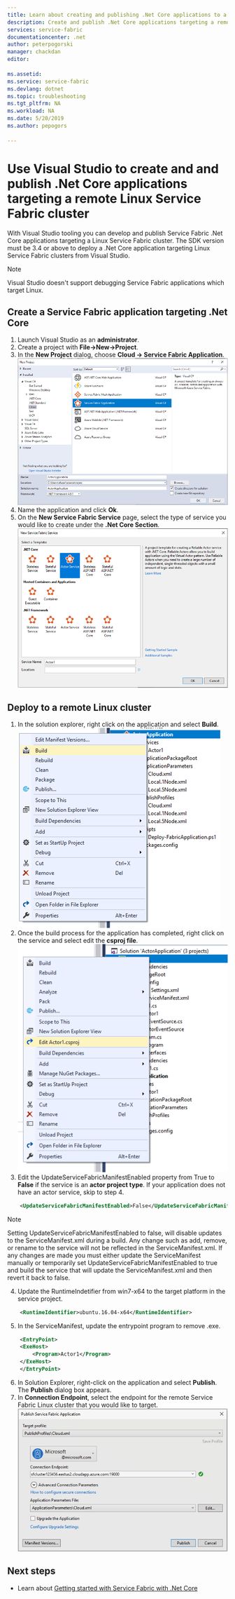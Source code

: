 ```yaml
---
title: Learn about creating and publishing .Net Core applications to a remote Linux cluster | Microsoft Docs
description: Create and publish .Net Core applications targeting a remote Linux cluster from Visual Studio
services: service-fabric
documentationcenter: .net
author: peterpogorski
manager: chackdan
editor: 

ms.assetid: 
ms.service: service-fabric
ms.devlang: dotnet
ms.topic: troubleshooting
ms.tgt_pltfrm: NA
ms.workload: NA
ms.date: 5/20/2019
ms.author: pepogors

---
```

# Use Visual Studio to create and and publish .Net Core applications targeting a remote Linux Service Fabric cluster
With Visual Studio tooling you can develop and publish Service Fabric .Net Core applications targeting a Linux Service Fabric cluster. The SDK version must be 3.4 or above to deploy a .Net Core application targeting Linux Service Fabric clusters from Visual Studio.

> [!Note]
> Visual Studio doesn't support debugging Service Fabric applications which target Linux.
>

## Create a Service Fabric application targeting .Net Core
1. Launch Visual Studio as an **administrator**.
2. Create a project with **File->New->Project**.
3. In the **New Project** dialog, choose **Cloud -> Service Fabric Application**.
![create-application]
4. Name the application and click **Ok**.
5. On the **New Service Fabric Service** page, select the type of service you would like to create under the **.Net Core Section**.
![create-service]

## Deploy to a remote Linux cluster
1. In the solution explorer, right click on the application and select **Build**.
![build-application]
2. Once the build process for the application has completed, right click on the service and select edit the **csproj file**.
![edit-csproj]
3. Edit the UpdateServiceFabricManifestEnabled property from True to **False** if the service is an **actor project type**. If your application does not have an actor service, skip to step 4.
```xml
    <UpdateServiceFabricManifestEnabled>False</UpdateServiceFabricManifestEnabled>
```
> [!Note]
> Setting UpdateServiceFabricManifestEnabled to false, will disable updates to the ServiceManifest.xml during a build. Any change such as add, remove, or rename to the service will not be reflected in the ServiceManifest.xml. If any changes are made you must either update the ServiceManifest manually or temporarily set UpdateServiceFabricManifestEnabled to true and build the service that will update the ServiceManifest.xml and then revert it back to false.
>

4. Update the RuntimeIndetifier from win7-x64 to the target platform in the service project.
```xml
    <RuntimeIdentifier>ubuntu.16.04-x64</RuntimeIdentifier>
```
5. In the ServiceManifest, update the entrypoint program to remove .exe. 
```xml
    <EntryPoint> 
    <ExeHost> 
        <Program>Actor1</Program> 
    </ExeHost> 
    </EntryPoint>
```
6. In Solution Explorer, right-click on the application and select **Publish**. The **Publish** dialog box appears.
7. In **Connection Endpoint**, select the endpoint for the remote Service Fabric Linux cluster that you would like to target.
![publish-application]

<!--Image references-->
[create-application]:./media/service-fabric-how-to-vs-remote-linux-cluster/create-application-remote-linux.png
[create-service]:./media/service-fabric-how-to-vs-remote-linux-cluster/create-service-remote-linux.png
[build-application]:./media/service-fabric-how-to-vs-remote-linux-cluster/build-application-remote-linux.png
[edit-csproj]:./media/service-fabric-how-to-vs-remote-linux-cluster/edit-csproj-remote-linux.png
[publish-application]:./media/service-fabric-how-to-vs-remote-linux-cluster/publish-remote-linux.png

## Next steps
* Learn about [Getting started with Service Fabric with .Net Core](https://azure.microsoft.com/resources/samples/service-fabric-dotnet-core-getting-started/)
